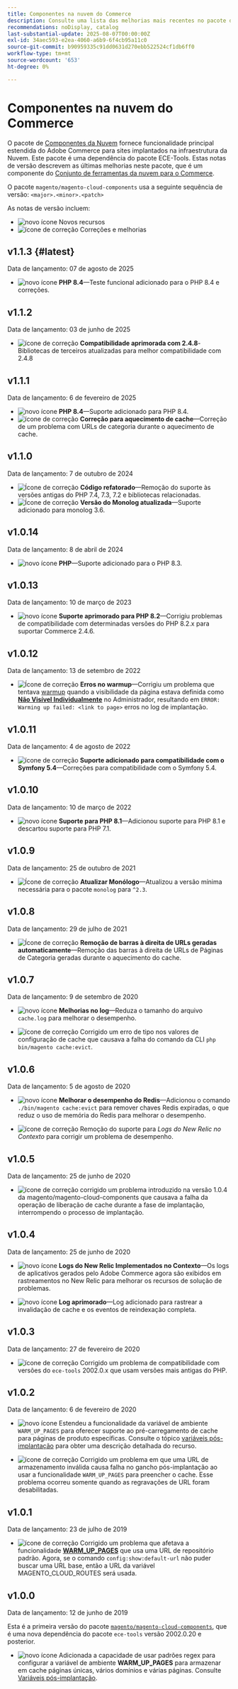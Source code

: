 ```yaml
---
title: Componentes na nuvem do Commerce
description: Consulte uma lista das melhorias mais recentes no pacote de componentes da nuvem.
recommendations: noDisplay, catalog
last-substantial-update: 2025-08-07T00:00:00Z
exl-id: 34aec593-e2ea-4060-a6b9-6f4cb95a11c0
source-git-commit: b90959335c91dd0631d270ebb522524cf1db6ff0
workflow-type: tm+mt
source-wordcount: '653'
ht-degree: 0%

---
```


# Componentes na nuvem do Commerce

O pacote de [Componentes da Nuvem](https://github.com/magento/magento-cloud-components) fornece funcionalidade principal estendida do Adobe Commerce para sites implantados na infraestrutura da Nuvem. Este pacote é uma dependência do pacote ECE-Tools. Estas notas de versão descrevem as últimas melhorias neste pacote, que é um componente do [Conjunto de ferramentas da nuvem para o Commerce](cloud-tools-suite.md).

O pacote `magento/magento-cloud-components` usa a seguinte sequência de versão: `<major>.<minor>.<patch>`

As notas de versão incluem:

- ![novo ícone](../../assets/new.svg) Novos recursos
- ![ícone de correção](../../assets/fix.svg) Correções e melhorias

<!--Add release notes below-->

## v1.1.3 {#latest}

Data de lançamento: 07 de agosto de 2025

- ![novo ícone](../../assets/new.svg) **PHP 8.4**—Teste funcional adicionado para o PHP 8.4 e correções.<!-- MCLOUD-13313 -->

## v1.1.2

Data de lançamento: 03 de junho de 2025

- ![ícone de correção](../../assets/fix.svg) **Compatibilidade aprimorada com 2.4.8**-Bibliotecas de terceiros atualizadas para melhor compatibilidade com 2.4.8<!-- MCLOUD-13707	 - -->

## v1.1.1

Data de lançamento: 6 de fevereiro de 2025

- ![novo ícone](../../assets/new.svg) **PHP 8.4**—Suporte adicionado para PHP 8.4.<!-- MCLOUD-13148	 - -->
- ![ícone de correção](../../assets/fix.svg) **Correção para aquecimento de cache**—Correção de um problema com URLs de categoria durante o aquecimento de cache.<!-- MCLOUD-12454 - -->


## v1.1.0

Data de lançamento: 7 de outubro de 2024

- ![Ícone de correção](../../assets/fix.svg) **Código refatorado**—Remoção do suporte às versões antigas do PHP 7.4, 7.3, 7.2 e bibliotecas relacionadas.<!-- MCLOUD-9278 - -->
- ![Ícone de correção](../../assets/fix.svg) **Versão do Monolog atualizada**—Suporte adicionado para monolog 3.6.<!-- MCLOUD-12855 - -->

## v1.0.14

Data de lançamento: 8 de abril de 2024

- ![novo ícone](../../assets/new.svg) **PHP**—Suporte adicionado para o PHP 8.3.

## v1.0.13

Data de lançamento: 10 de março de 2023

- ![novo ícone](../../assets/new.svg) **Suporte aprimorado para PHP 8.2**—Corrigiu problemas de compatibilidade com determinadas versões do PHP 8.2.x para suportar Commerce 2.4.6.

## v1.0.12

Data de lançamento: 13 de setembro de 2022

- ![Ícone de correção](../../assets/fix.svg) **Erros no warmup**—Corrigiu um problema que tentava [warmup](../environment/variables-post-deploy.md#warm_up_pages) quando a visibilidade da página estava definida como [**Não Visível Individualmente**](https://experienceleague.adobe.com/en/docs/commerce-admin/systems/data-transfer/data-attributes-product#simple-product-csv-file-structure) no Administrador, resultando em `ERROR: Warming up failed: <link to page>` erros no log de implantação.<!-- MCLOUD-9134 -->

## v1.0.11

Data de lançamento: 4 de agosto de 2022

- ![ícone de correção](../../assets/fix.svg) **Suporte adicionado para compatibilidade com o Symfony 5.4**—Correções para compatibilidade com o Symfony 5.4.<!-- AC-3550 -->

## v1.0.10

Data de lançamento: 10 de março de 2022

- ![novo ícone](../../assets/new.svg) **Suporte para PHP 8.1**—Adicionou suporte para PHP 8.1 e descartou suporte para PHP 7.1.

## v1.0.9

Data de lançamento: 25 de outubro de 2021

- ![Ícone de correção](../../assets/fix.svg) **Atualizar Monólogo**—Atualizou a versão mínima necessária para o pacote `monolog` para `^2.3`.<!-- ACMP-1263 -->

## v1.0.8

Data de lançamento: 29 de julho de 2021

- ![Ícone de correção](../../assets/fix.svg) **Remoção de barras à direita de URLs geradas automaticamente**—Remoção das barras à direita de URLs de Páginas de Categoria geradas durante o aquecimento do cache.<!--MCLOUD-7192-->

## v1.0.7

Data de lançamento: 9 de setembro de 2020

- ![novo ícone](../../assets/new.svg) **Melhorias no log**—Reduza o tamanho do arquivo `cache.log` para melhorar o desempenho.<!--MCLOUD-6859-->

- ![ícone de correção](../../assets/fix.svg) Corrigido um erro de tipo nos valores de configuração de cache que causava a falha do comando da CLI `php bin/magento cache:evict`.

## v1.0.6

Data de lançamento: 5 de agosto de 2020

- ![novo ícone](../../assets/new.svg) **Melhorar o desempenho do Redis**—Adicionou o comando `./bin/magento cache:evict` para remover chaves Redis expiradas, o que reduz o uso de memória do Redis para melhorar o desempenho.<!--MCLOUD-6023-->

- ![ícone de correção](../../assets/fix.svg) Remoção do suporte para *Logs do New Relic no Contexto* para corrigir um problema de desempenho.<!--MCLOUD-6422-->

## v1.0.5

Data de lançamento: 25 de junho de 2020

- ![ícone de correção](../../assets/fix.svg) corrigido um problema introduzido na versão 1.0.4 da magento/magento-cloud-components que causava a falha da operação de liberação de cache durante a fase de implantação, interrompendo o processo de implantação.

## v1.0.4

Data de lançamento: 25 de junho de 2020

- ![novo ícone](../../assets/new.svg) **Logs do New Relic Implementados no Contexto**—Os logs de aplicativos gerados pelo Adobe Commerce agora são exibidos em rastreamentos no New Relic para melhorar os recursos de solução de problemas.<!--MCLOUD-6029-->

- ![novo ícone](../../assets/new.svg) **Log aprimorado**—Log adicionado para rastrear a invalidação de cache e os eventos de reindexação completa.<!--MCLOUD-6157-->

## v1.0.3

Data de lançamento: 27 de fevereiro de 2020

- ![ícone de correção](../../assets/fix.svg) Corrigido um problema de compatibilidade com versões do `ece-tools` 2002.0.x que usam versões mais antigas do PHP.

## v1.0.2

Data de lançamento: 6 de fevereiro de 2020

- ![novo ícone](../../assets/new.svg) Estendeu a funcionalidade da variável de ambiente `WARM_UP_PAGES` para oferecer suporte ao pré-carregamento de cache para páginas de produto específicas. Consulte o tópico [variáveis pós-implantação](../environment/variables-post-deploy.md#warm_up_pages) para obter uma descrição detalhada do recurso.<!--MAGECLOUD-4444-->

- ![ícone de correção](../../assets/fix.svg) Corrigido um problema em que uma URL de armazenamento inválida causa falha no gancho pós-implantação ao usar a funcionalidade `WARM_UP_PAGES` para preencher o cache. Esse problema ocorreu somente quando as regravações de URL foram desabilitadas.<!-- MAGECLOUD-4094 -->

## v1.0.1

Data de lançamento: 23 de julho de 2019

- ![ícone de correção](../../assets/fix.svg) Corrigido um problema que afetava a funcionalidade [**WARM_UP_PAGES**](../environment/variables-post-deploy.md#warm_up_pages) que usa uma URL de repositório padrão. Agora, se o comando `config:show:default-url` não puder buscar uma URL base, então a URL da variável MAGENTO_CLOUD_ROUTES será usada.<!-- MAGECLOUD-3866 -->

## v1.0.0

Data de lançamento: 12 de junho de 2019

Esta é a primeira versão do pacote [`magento/magento-cloud-components`](https://github.com/magento/magento-cloud-components), que é uma nova dependência do pacote `ece-tools` versão 2002.0.20 e posterior.

- ![novo ícone](../../assets/new.svg) Adicionada a capacidade de usar padrões regex para configurar a variável de ambiente **WARM_UP_PAGES** para armazenar em cache páginas únicas, vários domínios e várias páginas. Consulte [Variáveis pós-implantação](../environment/variables-post-deploy.md#warm_up_pages).<!--MAGECLOUD-3258-->

